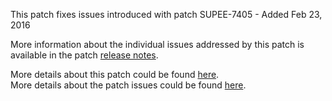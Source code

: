 This patch fixes issues introduced with patch SUPEE-7405 - Added Feb 23, 2016

More information about the individual issues addressed by this patch is available in the patch [release notes](http://merch.docs.magento.com/ce/user_guide/magento/release-notes-ce-1.9.2.4.html).

More details about this patch could be found [here](https://magento.com/security/patches/supee-7405).  
More details about the patch issues could be found [here](https://magento.stackexchange.com/questions/98220/security-patch-supee-7405-possible-problems).
